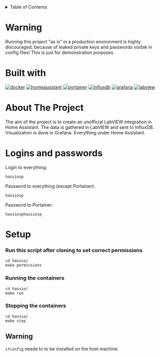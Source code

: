 <!-- TABLE OF CONTENTS -->
<details>
  <summary>Table of Contents</summary>
  <ol>
    <li><a href="#warning">Warning</a></li>
    <li><a href="#built-with">Built with</a></li>
    <li><a href="#about-the-project">About The Project</a></li>
    <li><a href="#logins-and-passwords">Logins and passwords</a></li>
    <li><a href="#setup">Setup</a></li>
  </ol>
</details>

<!-- WARNING -->
# Warning
Running this project "as is" in a production environment is highly discouraged, because of leaked private keys and passwords visible in config files! This is just for demonstration purposes.

<!-- BUILT WITH -->
# Built with
[![docker][docker]][docker-url]
[![homeassistant][homeassistant]][homeassistant-url]
[![portainer][portainer]][portainer-url]
[![influxdb][influxdb]][influxdb-url]
[![grafana][grafana]][grafana-url] 
[![labview][labview]][labview-url] 

<!-- ABOUT THE PROJECT -->
# About The Project
The aim of the project is to create an unofficial LabVIEW integration in Home Assistant. The data is gathered in LabVIEW and sent to InfluxDB. Visualization is done in Grafana. Everything under Home Assistant.

<!-- LOGINS AND PASSWORDS -->
# Logins and passwords
Login to everything:
```
hassiosp
```
Password to everything (except Portainer):
```
hassiosp
```
Password to Portainer:
```
hassiosphassiosp
```

<!-- SETUP -->
# Setup
### Run this script after cloning to set correct permissions
```
cd hassio/
make permissions
```
### Running the containers
```
cd hassio/
make run
```
### Stopping the containers
```
cd hassio/
make stop
```
## Warning
`ifconfig` needs to to be installed on the host machine.

<!-- MARKDOWN LINKS & IMAGES -->
[docker]: https://img.shields.io/badge/docker-2496ED?style=for-the-badge&logo=docker&logoColor=FFFFFF
[docker-url]: https://www.docker.com/
[homeassistant]: https://img.shields.io/badge/homeassistant-41BDF5?style=for-the-badge&logo=homeassistant&logoColor=FFFFFF
[homeassistant-url]: https://www.home-assistant.io/
[portainer]: https://img.shields.io/badge/portainer-13BEF9?style=for-the-badge&logo=portainer&logoColor=FFFFFF
[portainer-url]: https://www.portainer.io/
[influxdb]: https://img.shields.io/badge/influxdb-22ADF6?style=for-the-badge&logo=influxdb&logoColor=FFFFFF
[influxdb-url]: https://www.influxdata.com/
[grafana]: https://img.shields.io/badge/grafana-F46800?style=for-the-badge&logo=grafana&logoColor=FFFFFF
[grafana-url]: https://grafana.com/
[labview]: https://img.shields.io/badge/labview-FFDB00?style=for-the-badge&logo=labview&logoColor=000000
[labview-url]: https://www.ni.com/pl-pl/shop/labview.html
